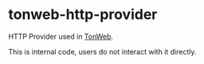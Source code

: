 # tonweb-http-provider

HTTP Provider used in [TonWeb](https://github.com/toncenter/tonweb).

This is internal code, users do not interact with it directly.
